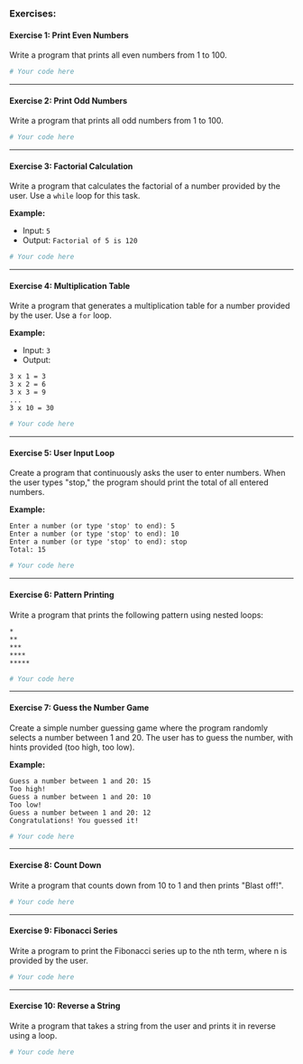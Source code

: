 

### **Exercises:**

#### **Exercise 1: Print Even Numbers**
Write a program that prints all even numbers from 1 to 100.

```python
# Your code here
```

---

#### **Exercise 2: Print Odd Numbers**
Write a program that prints all odd numbers from 1 to 100.

```python
# Your code here
```

---

#### **Exercise 3: Factorial Calculation**
Write a program that calculates the factorial of a number provided by the user. Use a `while` loop for this task.

**Example:**
- Input: `5`
- Output: `Factorial of 5 is 120`

```python
# Your code here
```

---

#### **Exercise 4: Multiplication Table**
Write a program that generates a multiplication table for a number provided by the user. Use a `for` loop.

**Example:**
- Input: `3`
- Output:
```
3 x 1 = 3
3 x 2 = 6
3 x 3 = 9
...
3 x 10 = 30
```

```python
# Your code here
```

---

#### **Exercise 5: User Input Loop**
Create a program that continuously asks the user to enter numbers. When the user types "stop," the program should print the total of all entered numbers.

**Example:**
```
Enter a number (or type 'stop' to end): 5
Enter a number (or type 'stop' to end): 10
Enter a number (or type 'stop' to end): stop
Total: 15
```

```python
# Your code here
```

---

#### **Exercise 6: Pattern Printing**
Write a program that prints the following pattern using nested loops:
```
*
**
***
****
*****
```

```python
# Your code here
```

---

#### **Exercise 7: Guess the Number Game**
Create a simple number guessing game where the program randomly selects a number between 1 and 20. The user has to guess the number, with hints provided (too high, too low).

**Example:**
```
Guess a number between 1 and 20: 15
Too high!
Guess a number between 1 and 20: 10
Too low!
Guess a number between 1 and 20: 12
Congratulations! You guessed it!
```

```python
# Your code here
```

---

#### **Exercise 8: Count Down**
Write a program that counts down from 10 to 1 and then prints "Blast off!".

```python
# Your code here
```

---

#### **Exercise 9: Fibonacci Series**
Write a program to print the Fibonacci series up to the nth term, where n is provided by the user.

```python
# Your code here
```

---

#### **Exercise 10: Reverse a String**
Write a program that takes a string from the user and prints it in reverse using a loop.

```python
# Your code here
```

